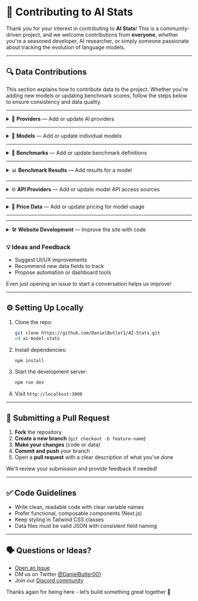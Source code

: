 # 🤝 Contributing to AI Stats

Thank you for your interest in contributing to **AI Stats**! This is a community-driven project, and we welcome contributions from **everyone**, whether you're a seasoned developer, AI researcher, or simply someone passionate about tracking the evolution of language models.

---

## 🔍 Data Contributions

This section explains how to contribute data to the project. Whether you're adding new models or updating benchmark scores, follow the steps below to ensure consistency and data quality.

---

<details>
<summary>🏢 <strong>Providers</strong> — Add or update AI providers</summary>

#### Creating a New Provider

-   Create a new folder inside `/providers` using the provider’s name in **URL-safe**, **lowercase**, **dash-separated** format (e.g. `openai`, `google`, `mistral-ai`)
-   Inside that folder, create a file named `provider.json`
-   Follow the structure used in existing examples (fields include: `provider_id`, `name`, `website`, etc.)

#### Updating an Existing Provider

-   Locate and edit the `provider.json` file inside the appropriate `/providers/{provider}/` folder
-   Keep all updates clear and accurate
-   Follow the same field naming and structure conventions

</details>

---

<details>
<summary>🤖 <strong>Models</strong> — Add or update individual models</summary>

#### Creating a New Model

-   Create a new folder inside `/models` using the model’s ID in lowercase preferably from an API (e.g. `gpt-4-0314`, `claude-4-opus-20250514`)
-   Inside that folder, add a `model.json` file with fields like:
    -   `name`
    -   `provider_id` (must match an existing entry in `/providers`)
    -   `release_date`
    -   `announcement_link`, `description`, and other relevant info
-   Follow the structure used in other model files
-   Please provide as much detail as possible, ensuring relevant sources are linked appropriately

#### Updating an Existing Model

-   Locate and edit the `model.json` file in `/models/{model-id}/`
-   Add or correct fields like context length, architecture, supported modalities, etc.

</details>

---

<details>
<summary>🧪 <strong>Benchmarks</strong> — Add or update benchmark definitions</summary>

#### Creating a New Benchmark

-   Add a new folder to `/benchmarks` using a short, lowercase, dash-separated name (e.g. `gpqa-diamond`, `mmlu`, `arc-agi-1` etc.)
-   Inside that folder, create a `benchmark.json` file
-   Follow the structure used in existing benchmarks.

#### Updating an Existing Benchmark

-   Locate the existing file in `/benchmarks/{benchmark-id}/`
-   Add or correct metadata or improve descriptions

</details>

---

<details>
<summary>📊 <strong>Benchmark Results</strong> — Add results for a model</summary>

#### Adding Benchmark Results

-   Benchmark results live **inside the `model.json` file** of the related model in `/models/{model-id}/`
-   Use the structure:
    ```json
    {
    	"benchmark_id": "mmlu",
    	"score": 86.7,
    	"is_self_reported": true,
    	"source_link": "https://example.com",
    	"other_info": "March 2024 update"
    }
    ```

#### Updating Benchmark Results

-   Locate the `model.json` file for the model you want to update
-   Add or update the `benchmark_results` array with new or corrected entries
-   Ensure all fields are accurate and follow the same structure as existing entries

</details>

---

<details> <summary>🌐 <strong>API Providers</strong> — Add or update model API access sources</summary>

#### Creating a New API Provider

-   Create a new folder inside `/api_providers` using the provider’s name in lowercase, dash-separated format (e.g. `openai`, `google`, `mistral-ai`)
-   Inside that folder, create a file named `provider.json`
-   Include fields like:
    -   `api_provider_id` (must be unique)
    -   `api_provider_name`
    -   `description`
    -   `website` - link to the API homepage

#### Updating an Existing API Provider

-   Locate the `provider.json` file in `/api_providers/{provider}/`
-   Add or correct fields like `api_provider_name`, `description`, `website`, etc.

</details>

---

<details> <summary>💸 <strong>Price Data</strong> — Add or update pricing for model usage</summary>

#### Adding Price Data

-   Find the model you want to add pricing for in `/models/{model-id}/`
-   Inside of the model.json file add a `prices` array with entries like:

    ```json
    {
    	"api_provider": "openai",
    	"input_token_price": 2e-5,
    	"output_token_price": 8e-5,
    	"throughput": "", (optional)
    	"latency": "", (optional)
    	"source_link": null,
    	"other_info": ""
    }
    ```

#### Updating Price Data

-   Locate the `model.json` file for the model's pricing you want to update
-   Add or update the `prices` array with new or corrected entries

</details>

---

---

<details>
<summary>🛠️ <strong>Website Development</strong> — Improve the site with code</summary>

We welcome contributions to the frontend and overall structure of the AI Model Stats website. Whether it’s polishing the UI or improving performance, your help is appreciated!

#### Areas to Contribute

-   Improve UI design or layout
-   Add new pages or functionality
-   Fix existing bugs
-   Optimise performance or code structure
-   Refactor or simplify components

#### Tech Stack

-   **Framework**: [Next.js](https://nextjs.org/) (App Router)
-   **Styling**: [Tailwind CSS](https://tailwindcss.com/)
-   **Icons**: [Lucide](https://lucide.dev/)

#### Guidelines

-   Follow existing file and folder structure
-   Keep components composable and reusable
-   Use Tailwind utility classes for all styling
-   Use TypeScript where appropriate
-   Keep commits focused and well-documented

> If you’re unsure where to start, check the [open issues](https://github.com/DanielButler1/AI-Stats/issues) for bugs or feature suggestions tagged with `good first issue`.

</details>

### 💡 Ideas and Feedback

-   Suggest UI/UX improvements
-   Recommend new data fields to track
-   Propose automation or dashboard tools

Even just opening an issue to start a conversation helps us improve!

---

## ⚙️ Setting Up Locally

1. Clone the repo:

    ```bash
    git clone https://github.com/DanielButler1/AI-Stats.git
    cd ai-model-stats
    ```

2. Install dependencies:

    ```bash
    npm install
    ```

3. Start the development server:

    ```bash
    npm run dev
    ```

4. Visit `http://localhost:3000`

---

## 🔄 Submitting a Pull Request

1. **Fork** the repository
2. **Create a new branch** (`git checkout -b feature-name`)
3. **Make your changes** (code or data)
4. **Commit and push** your branch
5. Open a **pull request** with a clear description of what you’ve done

We'll review your submission and provide feedback if needed!

---

## ✅ Code Guidelines

-   Write clean, readable code with clear variable names
-   Prefer functional, composable components (Next.js)
-   Keep styling in Tailwind CSS classes
-   Data files must be valid JSON with consistent field naming

---

## 🗣️ Questions or Ideas?

-   [Open an Issue](https://github.com/DanielButler1/AI-Stats/issues)
-   DM us on Twitter [@DanielButler001](https://twitter.com/DanielButler001)
-   Join our [Discord community](https://discord.gg/zDw73wamdX)

Thanks again for being here - let’s build something great together 🚀
